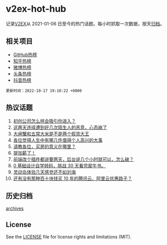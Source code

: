 # v2ex-hot-hub

 记录[V2EX](https://www.v2ex.com/)从 2021-01-06 日至今的热门话题。每小时抓取一次数据，按天[归档](archives)。
 
 ## 相关项目

- [GitHub热榜](https://github.com/lonnyzhang423/github-hot-hub)
- [知乎热榜](https://github.com/lonnyzhang423/zhihu-hot-hub)
- [微博热榜](https://github.com/lonnyzhang423/weibo-hot-hub)
- [头条热榜](https://github.com/lonnyzhang423/toutiao-hot-hub)
- [抖音热榜](https://github.com/lonnyzhang423/douyin-hot-hub)


 `更新时间：2022-10-17 19:10:22 +0800`

## 热议话题

1. [初创公司怎么样会吸引你进入？](https://www.v2ex.com/t/887365)
1. [这两天连续遭到好几次陌生人的恶意，心态崩了](https://www.v2ex.com/t/887394)
1. [大闸蟹和五常大米是不是两个假货大王](https://www.v2ex.com/t/887422)
1. [各位觉得人生中有哪几件值得个人高兴的大事](https://www.v2ex.com/t/887450)
1. [请教各位，买房的意义在哪里？](https://www.v2ex.com/t/887519)
1. [提加薪了！](https://www.v2ex.com/t/887408)
1. [前端改个插件都说要两天，后台说几个小时就可以，怎么破？](https://www.v2ex.com/t/887532)
1. [0 基础设计自学转码，挑战 30 天看完犀牛书。](https://www.v2ex.com/t/887364)
1. [灵动岛体验几天感觉还不如刘海](https://www.v2ex.com/t/887363)
1. [还有没有那种百十块钱买 10 年的腾讯云、阿里云优惠路子？](https://www.v2ex.com/t/887392)

## 历史归档

[archives](archives)

## License

See the [LICENSE](LICENSE) file for license rights and limitations (MIT).
